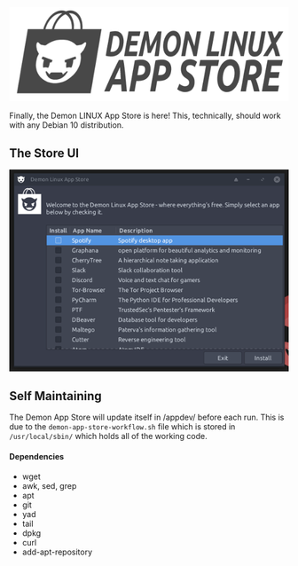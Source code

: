![Demon App Store Logo](images/app-store-logo.png)

Finally, the Demon LINUX App Store is here! This, technically, should work with any Debian 10 distribution.
## The Store UI
![Demon App Store Screenshot](images/app-store-new.png)

## Self Maintaining
The Demon App Store will update itself in /appdev/ before each run. This is due to the ```demon-app-store-workflow.sh``` file which is stored in ```/usr/local/sbin/``` which holds all of the working code.

#### Dependencies
* wget
* awk, sed, grep
* apt
* git
* yad
* tail
* dpkg
* curl
* add-apt-repository
